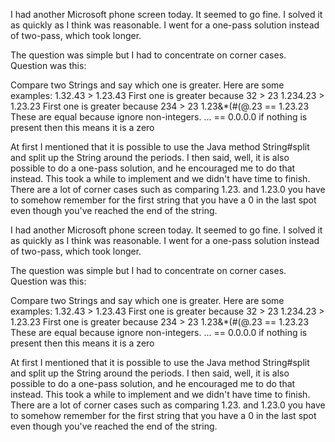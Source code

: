 I had another Microsoft phone screen today. It seemed to go fine. I solved it as quickly as I think was reasonable.
I went for a one-pass solution instead of two-pass, which took longer.

The question was simple but I had to concentrate on corner cases. Question was this:

Compare two Strings and say which one is greater. Here are some examples:
1.32.43 > 1.23.43
First one is greater because 32 > 23
1.234.23 > 1.23.23
First one is greater because 234 > 23
1.23&*(#(@.23 == 1.23.23
These are equal because ignore non-integers.
... == 0.0.0.0
if nothing is present then this means it is a zero

At first I mentioned that it is possible to use the Java method String#split and split up the String around the periods. 
I then said, well, it is also possible to do a one-pass solution, and he encouraged me to do that instead. This took a 
while to implement and we didn't have time to finish. There are a lot of corner cases such as comparing 1.23. and 1.23.0 
you have to somehow remember for the first string that you have a 0 in the last spot even though you've reached the end
of the string.

I had another Microsoft phone screen today. It seemed to go fine. I solved it as quickly as I think was reasonable. I went for a one-pass solution instead of two-pass, which took longer.

The question was simple but I had to concentrate on corner cases. Question was this:

Compare two Strings and say which one is greater. Here are some examples:
1.32.43 > 1.23.43
First one is greater because 32 > 23
1.234.23 > 1.23.23
First one is greater because 234 > 23
1.23&*(#(@.23 == 1.23.23
These are equal because ignore non-integers.
... == 0.0.0.0
if nothing is present then this means it is a zero

At first I mentioned that it is possible to use the Java method String#split and split up the String around the periods. 
I then said, well, it is also possible to do a one-pass solution, and he encouraged me to do that instead. This took a 
while to implement and we didn't have time to finish. There are a lot of corner cases such as comparing 1.23. and 1.23.0
you have to somehow remember for the first string that you have a 0 in the last spot even though you've reached the end 
of the string.